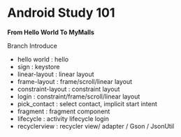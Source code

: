 # Android Study 101

**From Hello World To MyMalls**

Branch Introduce
 - hello world : hello
 - sign : keystore
 - linear-layout : linear layout
 - frame-layout : frame/scroll/linear layout
 - constraint-layout : constraint layout
 - login : constraint/frame/scroll/linear layout
 - pick_contact : select contact, implicit start intent
 - fragment : fragment component
 - lifecycle : activity lifecycle login
 - recyclerview : recycler view/ adapter / Gson / JsonUtil
